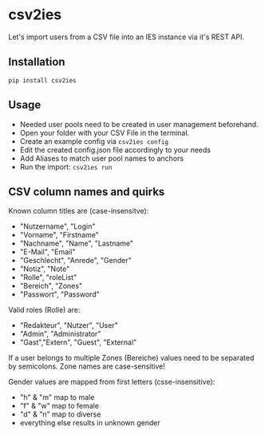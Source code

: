# csv2ies

Let's import users from a CSV file into an IES instance via it's REST API.

## Installation

`pip install csv2ies`

## Usage

- Needed user pools need to be created in user management beforehand.
- Open your folder with your CSV File in the terminal.
- Create an example config via `csv2ies config`
- Edit the created config.json file accordingly to your needs
- Add Aliases to match user pool names to anchors
- Run the import: `csv2ies run`

## CSV column names and quirks

Known column titles are (case-insensitve):
- "Nutzername", "Login"
- "Vorname", "Firstname"
- "Nachname", "Name", "Lastname"
- "E-Mail", "Email"
- "Geschlecht", "Anrede", "Gender"
- "Notiz", "Note"
- "Rolle", "roleList"
- "Bereich", "Zones"
- "Passwort", "Password"

Valid roles (Rolle) are:
- "Redakteur", "Nutzer", "User"
- "Admin", "Administrator"
- "Gast","Extern", "Guest", "External"

If a user belongs to multiple Zones (Bereiche) values need to be separated by semicolons.
Zone names are case-sensitive!

Gender values are mapped from first letters (csse-insensitive):
- "h" & "m" map to male
- "f" & "w" map to female
- "d" & "n" map to diverse
- everything else results in unknown gender